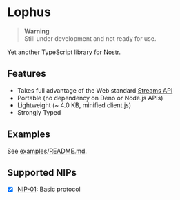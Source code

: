 # Lophus

> **Warning**\
> Still under development and not ready for use.

Yet another TypeScript library for [Nostr][nostr].

## Features

- Takes full advantage of the Web standard [Streams API][streams-api]
- Portable (no dependency on Deno or Node.js APIs)
- Lightweight (~ 4.0 KB, minified client.js)
- Strongly Typed

[nostr]: https://nostr.com
[streams-api]: https://developer.mozilla.org/en-US/docs/Web/API/Streams_API

## Examples

See [examples/README.md](https://github.com/hasundue/lophus/examples/README.md).

## Supported NIPs

- [x] [NIP-01](https://github.com/nostr-protocol/nips/blob/master/01.md): Basic
      protocol
